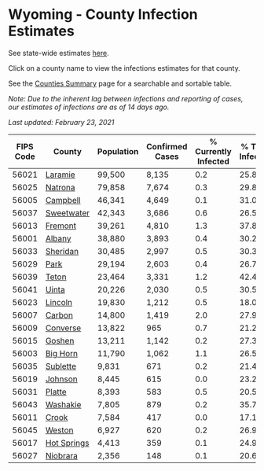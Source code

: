 # Wyoming - County Infection Estimates

See state-wide estimates [here](/infections/us-wy).

Click on a county name to view the infections estimates for that county.

See the [Counties Summary](/infections/summary-counties) page for a searchable and sortable table.

*Note: Due to the inherent lag between infections and reporting of cases, our estimates of infections are as of 14 days ago.*

*Last updated: February 23, 2021*

|   FIPS Code |                     County |   Population |   Confirmed Cases |   % Currently Infected |   % Total Infected |
|-------------|----------------------------|--------------|-------------------|------------------------|--------------------|
|       56021 |         [Laramie](laramie) |       99,500 |             8,135 |                    0.2 |               25.8 |
|       56025 |         [Natrona](natrona) |       79,858 |             7,674 |                    0.3 |               29.8 |
|       56005 |       [Campbell](campbell) |       46,341 |             4,649 |                    0.1 |               31.0 |
|       56037 |   [Sweetwater](sweetwater) |       42,343 |             3,686 |                    0.6 |               26.5 |
|       56013 |         [Fremont](fremont) |       39,261 |             4,810 |                    1.3 |               37.8 |
|       56001 |           [Albany](albany) |       38,880 |             3,893 |                    0.4 |               30.2 |
|       56033 |       [Sheridan](sheridan) |       30,485 |             2,997 |                    0.5 |               30.3 |
|       56029 |               [Park](park) |       29,194 |             2,603 |                    0.4 |               26.7 |
|       56039 |             [Teton](teton) |       23,464 |             3,331 |                    1.2 |               42.4 |
|       56041 |             [Uinta](uinta) |       20,226 |             2,030 |                    0.5 |               30.5 |
|       56023 |         [Lincoln](lincoln) |       19,830 |             1,212 |                    0.5 |               18.0 |
|       56007 |           [Carbon](carbon) |       14,800 |             1,419 |                    2.0 |               27.9 |
|       56009 |       [Converse](converse) |       13,822 |               965 |                    0.7 |               21.2 |
|       56015 |           [Goshen](goshen) |       13,211 |             1,142 |                    0.2 |               27.3 |
|       56003 |       [Big Horn](big-horn) |       11,790 |             1,062 |                    1.1 |               26.5 |
|       56035 |       [Sublette](sublette) |        9,831 |               671 |                    0.2 |               21.4 |
|       56019 |         [Johnson](johnson) |        8,445 |               615 |                    0.0 |               23.2 |
|       56031 |           [Platte](platte) |        8,393 |               583 |                    0.5 |               20.5 |
|       56043 |       [Washakie](washakie) |        7,805 |               879 |                    0.2 |               35.7 |
|       56011 |             [Crook](crook) |        7,584 |               417 |                    0.0 |               17.1 |
|       56045 |           [Weston](weston) |        6,927 |               620 |                    0.2 |               26.9 |
|       56017 | [Hot Springs](hot-springs) |        4,413 |               359 |                    0.1 |               24.9 |
|       56027 |       [Niobrara](niobrara) |        2,356 |               148 |                    0.1 |               20.6 |